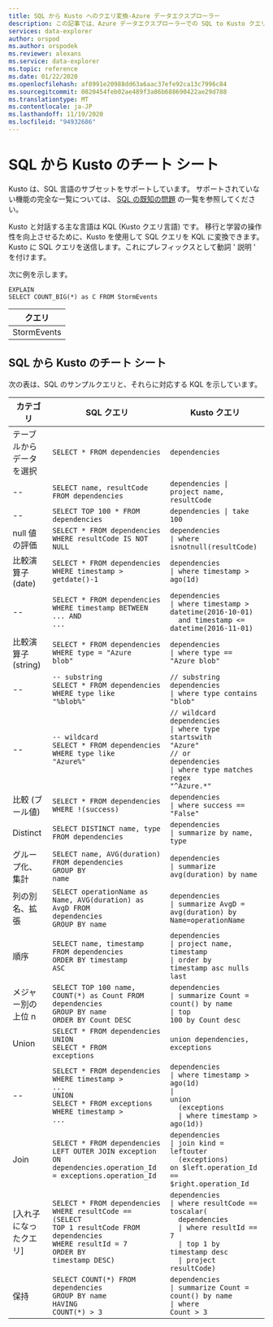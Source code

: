 ```yaml
---
title: SQL から Kusto へのクエリ変換-Azure データエクスプローラー
description: この記事では、Azure データエクスプローラーでの SQL to Kusto クエリの変換について説明します。
services: data-explorer
author: orspod
ms.author: orspodek
ms.reviewer: alexans
ms.service: data-explorer
ms.topic: reference
ms.date: 01/22/2020
ms.openlocfilehash: af8991e20988dd63a6aac37efe92ca13c7996c84
ms.sourcegitcommit: 0820454feb02ae489f3a86b688690422ae29d788
ms.translationtype: MT
ms.contentlocale: ja-JP
ms.lasthandoff: 11/19/2020
ms.locfileid: "94932686"
---
```

# <a name="sql-to-kusto-cheat-sheet"></a>SQL から Kusto のチート シート

Kusto は、SQL 言語のサブセットをサポートしています。 サポートされていない機能の完全な一覧については、 [SQL の既知の問題](../api/tds/sqlknownissues.md) の一覧を参照してください。

Kusto と対話する主な言語は KQL (Kusto クエリ言語) です。 移行と学習の操作性を向上させるために、Kusto を使用して SQL クエリを KQL に変換できます。 Kusto に SQL クエリを送信します。これにプレフィックスとして動詞 ' 説明 ' を付けます。

次に例を示します。

<!-- csl: https://help.kusto.windows.net:443/Samples -->
```kusto
EXPLAIN 
SELECT COUNT_BIG(*) as C FROM StormEvents 
```

|クエリ|
|---|
|StormEvents<br>| C の集計 = count ()<br>| プロジェクト C|

## <a name="sql-to-kusto-cheat-sheet"></a>SQL から Kusto のチート シート

次の表は、SQL のサンプルクエリと、それらに対応する KQL を示しています。

|カテゴリ |SQL クエリ |Kusto クエリ
|---|---|---
テーブルからデータを選択 |<code>SELECT * FROM dependencies</code> | <code>dependencies</code>
--|<code>SELECT name, resultCode FROM dependencies</code> |<code>dependencies &#124; project name, resultCode</code>
--|<code>SELECT TOP 100 * FROM dependencies</code> | <code>dependencies &#124; take 100</code>
null 値の評価 |<code>SELECT * FROM dependencies<br>WHERE resultCode IS NOT NULL</code> | <code>dependencies<br>&#124; where isnotnull(resultCode)</code>
比較演算子 (date) |<code>SELECT * FROM dependencies<br>WHERE timestamp > getdate()-1</code>| <code>dependencies<br>&#124; where timestamp > ago(1d)</code>
--|<code>SELECT * FROM dependencies<br>WHERE timestamp BETWEEN ... AND ...</code> |<code>dependencies<br>&#124; where timestamp > datetime(2016-10-01)<br>&nbsp;&nbsp;and timestamp <= datetime(2016-11-01)</code>
比較演算子 (string)|<code>SELECT * FROM dependencies<br>WHERE type = "Azure blob"</code> |<code>dependencies<br>&#124; where type == "Azure blob"</code>
--|<code>-- substring<br>SELECT * FROM dependencies<br>WHERE type like "%blob%"</code> |<code>// substring<br>dependencies<br>&#124; where type contains "blob"</code>
--|<code>-- wildcard<br>SELECT * FROM dependencies<br>WHERE type like "Azure%"</code> |<code>// wildcard<br>dependencies<br>&#124; where type startswith "Azure"<br>// or<br>dependencies<br>&#124; where type matches regex "^Azure.*"</code>
比較 (ブール値) |<code>SELECT * FROM dependencies<br>WHERE !(success)</code> |<code>dependencies<br>&#124; where success == "False"</code>
Distinct |<code>SELECT DISTINCT name, type  FROM dependencies</code> |<code>dependencies<br>&#124; summarize by name, type</code>
グループ化、集計 |<code>SELECT name, AVG(duration) FROM dependencies<br>GROUP BY name</code> |<code>dependencies<br>&#124; summarize avg(duration) by name</code>
列の別名、拡張 |<code>SELECT operationName as Name, AVG(duration) as AvgD FROM dependencies<br>GROUP BY name</code> |<code>dependencies<br>&#124; summarize AvgD = avg(duration) by Name=operationName</code>
順序 |<code>SELECT name, timestamp FROM dependencies<br>ORDER BY timestamp ASC</code> |<code>dependencies<br>&#124; project name, timestamp<br>&#124; order by timestamp asc nulls last</code>
メジャー別の上位 n |<code>SELECT TOP 100 name, COUNT(*) as Count FROM dependencies<br>GROUP BY name<br>ORDER BY Count DESC</code> |<code>dependencies<br>&#124; summarize Count = count() by name<br>&#124; top 100 by Count desc</code>
Union |<code>SELECT * FROM dependencies<br>UNION<br>SELECT * FROM exceptions</code> |<code>union dependencies, exceptions</code>
--|<code>SELECT * FROM dependencies<br>WHERE timestamp > ...<br>UNION<br>SELECT * FROM exceptions<br>WHERE timestamp > ...</code> |<code>dependencies<br>&#124; where timestamp > ago(1d)<br>&#124; union<br>&nbsp;&nbsp;(exceptions<br>&nbsp;&nbsp;&#124; where timestamp > ago(1d))</code>
Join |<code>SELECT * FROM dependencies <br>LEFT OUTER JOIN exception<br>ON dependencies.operation_Id = exceptions.operation_Id</code> |<code>dependencies<br>&#124; join kind = leftouter<br>&nbsp;&nbsp;(exceptions)<br>on $left.operation_Id == $right.operation_Id</code>
[入れ子になったクエリ] |<code>SELECT * FROM dependencies<br>WHERE resultCode == <br>(SELECT TOP 1 resultCode FROM dependencies<br>WHERE resultId = 7<br>ORDER BY timestamp DESC)</code> |<code>dependencies<br>&#124; where resultCode == toscalar(<br>&nbsp;&nbsp;dependencies<br>&nbsp;&nbsp;&#124; where resultId == 7<br>&nbsp;&nbsp;&#124; top 1 by timestamp desc<br>&nbsp;&nbsp;&#124; project resultCode)</code>
保持 |<code>SELECT COUNT(\*) FROM dependencies<br>GROUP BY name<br>HAVING COUNT(\*) > 3</code> |<code>dependencies<br>&#124; summarize Count = count() by name<br>&#124; where Count > 3</code>|
